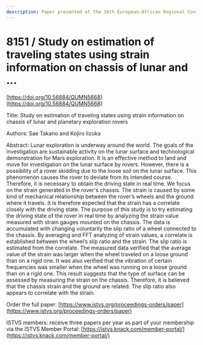 ```yaml
---
description: Paper presented at the 16th European-African Regional Conference of the ISTVS
---
```


# 8151 / Study on estimation of traveling states using strain information on chassis of lunar and ...

[https://doi.org/10.56884/QUMN5668](https://doi.org/10.56884/QUMN5668)

Title: Study on estimation of traveling states using strain information on chassis of lunar and planetary exploration rovers

Authors: Sae Takano and Kojiro Iizuka

Abstract: Lunar exploration is underway around the world. The goals of the investigation are sustainable activity on the lunar surface and technological demonstration for Mars exploration. It is an effective method to land and move for investigation on the lunar surface by rovers. However, there is a possibility of a rover skidding due to the loose soil on the lunar surface. This phenomenon causes the rover to deviate from its intended course. Therefore, it is necessary to obtain the driving state in real time. We focus on the strain generated in the rover's chassis. The strain is caused by some kind of mechanical relationship between the rover’s wheels and the ground where it travels. It is therefore expected that the strain has a correlate closely with the driving state. The purpose of this study is to try estimating the driving state of the rover in real time by analyzing the strain value measured with strain gauges mounted on the chassis. The data is accumulated with changing voluntarily the slip ratio of a wheel connected to the chassis. By averaging and FFT analyzing of strain values, a correlate is established between the wheel’s slip ratio and the strain. The slip ratio is estimated from the correlate. The measured data verified that the average value of the strain was larger when the wheel traveled on a loose ground than on a rigid one. It was also verified that the vibration of certain frequencies was smaller when the wheel was running on a loose ground than on a rigid one. This result suggests that the type of surface can be assessed by measuring the strain on the chassis. Therefore, it is believed that the chassis strain and the ground are related. The slip ratio also appears to correlate with the strain.

Order the full paper: [https://www.istvs.org/proceedings-orders/paper](https://www.istvs.org/proceedings-orders/paper)

ISTVS members: receive three papers per year as part of your membership via the ISTVS Member Portal: [https://istvs.knack.com/member-portal/](https://istvs.knack.com/member-portal/)

